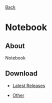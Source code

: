 [Back](../)

# Notebook

## About

Notebook

## Download

- [Latest Releases](https://github.com/moton-03/Notebook/releases/latest)

- [Other](https://github.com/moton-03/Notebook/releases)
